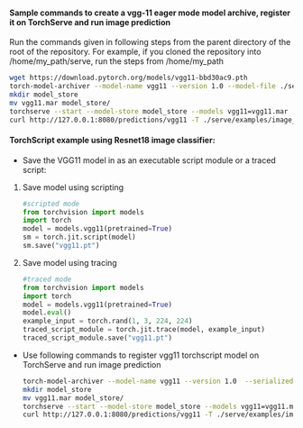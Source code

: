 #### Sample commands to create a vgg-11 eager mode model archive, register it on TorchServe and run image prediction

Run the commands given in following steps from the parent directory of the root of the repository. For example, if you cloned the repository into /home/my_path/serve, run the steps from /home/my_path

```bash
wget https://download.pytorch.org/models/vgg11-bbd30ac9.pth
torch-model-archiver --model-name vgg11 --version 1.0 --model-file ./serve/examples/image_classifier/vgg_11/model.py --serialized-file vgg11-bbd30ac9.pth --handler ./serve/examples/image_classifier/vgg_11/vgg_handler.py --extra-files ./serve/examples/image_classifier/index_to_name.json
mkdir model_store
mv vgg11.mar model_store/
torchserve --start --model-store model_store --models vgg11=vgg11.mar
curl http://127.0.0.1:8080/predictions/vgg11 -T ./serve/examples/image_classifier/kitten.jpg
```

#### TorchScript example using Resnet18 image classifier:

* Save the VGG11 model in as an executable script module or a traced script:

1. Save model using scripting
   ```python
   #scripted mode
   from torchvision import models
   import torch
   model = models.vgg11(pretrained=True)
   sm = torch.jit.script(model)
   sm.save("vgg11.pt")
   ```

2. Save model using tracing
   ```python
   #traced mode
   from torchvision import models
   import torch
   model = models.vgg11(pretrained=True)
   model.eval()
   example_input = torch.rand(1, 3, 224, 224)
   traced_script_module = torch.jit.trace(model, example_input)
   traced_script_module.save("vgg11.pt")
   ```  
 
* Use following commands to register vgg11 torchscript model on TorchServe and run image prediction

    ```bash
    torch-model-archiver --model-name vgg11 --version 1.0  --serialized-file vgg11.pt --extra-files ./serve/examples/image_classifier/index_to_name.json --handler ./serve/examples/image_classifier/vgg_11/vgg_handler.py
    mkdir model_store
    mv vgg11.mar model_store/
    torchserve --start --model-store model_store --models vgg11=vgg11.mar
    curl http://127.0.0.1:8080/predictions/vgg11 -T ./serve/examples/image_classifier/kitten.jpg
    ```
